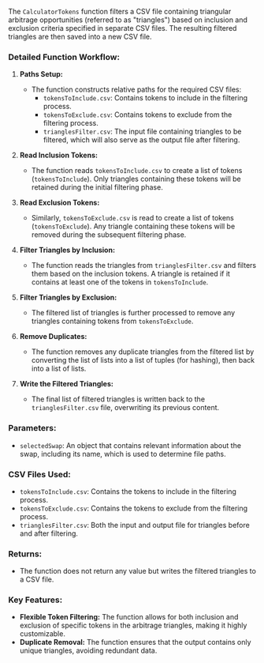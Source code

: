 The `CalculatorTokens` function filters a CSV file containing triangular arbitrage opportunities (referred to as 
"triangles") based on inclusion and exclusion criteria specified in separate CSV files. The resulting filtered 
triangles are then saved into a new CSV file.

### Detailed Function Workflow:

1. **Paths Setup:**
   - The function constructs relative paths for the required CSV files:
     - `tokensToInclude.csv`: Contains tokens to include in the filtering process.
     - `tokensToExclude.csv`: Contains tokens to exclude from the filtering process.
     - `trianglesFilter.csv`: The input file containing triangles to be filtered, which will also serve as the output 
       file after filtering.

2. **Read Inclusion Tokens:**
   - The function reads `tokensToInclude.csv` to create a list of tokens (`tokensToInclude`). Only triangles containing 
     these tokens will be retained during the initial filtering phase.

3. **Read Exclusion Tokens:**
   - Similarly, `tokensToExclude.csv` is read to create a list of tokens (`tokensToExclude`). Any triangle containing 
     these tokens will be removed during the subsequent filtering phase.

4. **Filter Triangles by Inclusion:**
   - The function reads the triangles from `trianglesFilter.csv` and filters them based on the inclusion tokens. 
     A triangle is retained if it contains at least one of the tokens in `tokensToInclude`.

5. **Filter Triangles by Exclusion:**
   - The filtered list of triangles is further processed to remove any triangles containing tokens from 
     `tokensToExclude`.

6. **Remove Duplicates:**
   - The function removes any duplicate triangles from the filtered list by converting the list of lists into a 
     list of tuples (for hashing), then back into a list of lists.

7. **Write the Filtered Triangles:**
   - The final list of filtered triangles is written back to the `trianglesFilter.csv` file, overwriting its previous content.

### Parameters:
- `selectedSwap`: An object that contains relevant information about the swap, including its name, 
  which is used to determine file paths.

### CSV Files Used:
- `tokensToInclude.csv`: Contains the tokens to include in the filtering process.
- `tokensToExclude.csv`: Contains the tokens to exclude from the filtering process.
- `trianglesFilter.csv`: Both the input and output file for triangles before and after filtering.

### Returns:
- The function does not return any value but writes the filtered triangles to a CSV file.

### Key Features:
- **Flexible Token Filtering:** The function allows for both inclusion and exclusion of specific tokens in the 
  arbitrage triangles, making it highly customizable.
- **Duplicate Removal:** The function ensures that the output contains only unique triangles, avoiding redundant data.